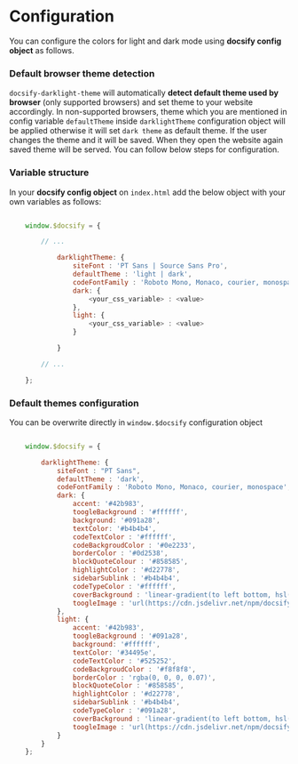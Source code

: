 # Configuration

You can configure the colors for light and dark mode using **docsify config object** as follows.

### Default browser theme detection

`docsify-darklight-theme` will automatically **detect default theme used by browser** (only supported browsers) and set theme to your website accordingly. In non-supported browsers, theme which you are mentioned in config variable `defaultTheme` inside `darklightTheme` configuration object will be applied otherwise it will set `dark theme` as default theme. If the user changes the theme and it will be saved. When they open the website again saved theme will be served. You can follow below steps for configuration.

### Variable structure

In your **docsify config object** on `index.html` add the below object with your own variables as follows:

```js

    window.$docsify = {

        // ...

            darklightTheme: {
                siteFont : 'PT Sans | Source Sans Pro',
                defaultTheme : 'light | dark',
                codeFontFamily : 'Roboto Mono, Monaco, courier, monospace',
                dark: {
                    <your_css_variable> : <value>
                },
                light: {
                    <your_css_variable> : <value>
                }

            }

        // ...

    };

```

### Default themes configuration

You can be overwrite directly in `window.$docsify` configuration object

```js

    window.$docsify = {

        darklightTheme: {
            siteFont : "PT Sans",
            defaultTheme : 'dark',
            codeFontFamily : 'Roboto Mono, Monaco, courier, monospace',
            dark: {
                accent: '#42b983',
                toogleBackground : '#ffffff',
                background: '#091a28',
                textColor: '#b4b4b4',
                codeTextColor : '#ffffff',
                codeBackgroudColor : '#0e2233',
                borderColor : '#0d2538',
                blockQuoteColour : '#858585',
                highlightColor : '#d22778',
                sidebarSublink : '#b4b4b4',
                codeTypeColor : '#ffffff',
                coverBackground : 'linear-gradient(to left bottom, hsl(118, 100%, 85%) 0%,hsl(181, 100%, 85%) 100%)',
                toogleImage : 'url(https://cdn.jsdelivr.net/npm/docsify-darklight-theme@latest/icons/sun.svg)'
            },
            light: {
                accent: '#42b983',
                toogleBackground : '#091a28',
                background: '#ffffff',
                textColor: '#34495e',
                codeTextColor : '#525252',
                codeBackgroudColor : '#f8f8f8',
                borderColor : 'rgba(0, 0, 0, 0.07)',
                blockQuoteColor : '#858585',
                highlightColor : '#d22778',
                sidebarSublink : '#b4b4b4',
                codeTypeColor : '#091a28',
                coverBackground : 'linear-gradient(to left bottom, hsl(118, 100%, 85%) 0%,hsl(181, 100%, 85%) 100%)',
                toogleImage : 'url(https://cdn.jsdelivr.net/npm/docsify-darklight-theme@latest/icons/moon.svg)'
            }
        }
    };

```
